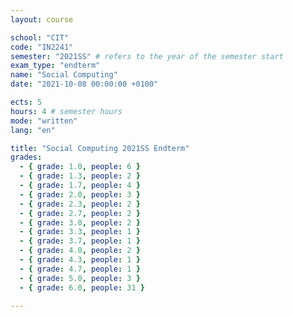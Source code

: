 ```yaml
---
layout: course

school: "CIT"
code: "IN2241"
semester: "2021SS" # refers to the year of the semester start
exam_type: "endterm"
name: "Social Computing"
date: "2021-10-08 00:00:00 +0100"

ects: 5
hours: 4 # semester hours
mode: "written"
lang: "en"

title: "Social Computing 2021SS Endterm"
grades:
  - { grade: 1.0, people: 6 }
  - { grade: 1.3, people: 2 }
  - { grade: 1.7, people: 4 }
  - { grade: 2.0, people: 3 }
  - { grade: 2.3, people: 2 }
  - { grade: 2.7, people: 2 }
  - { grade: 3.0, people: 2 }
  - { grade: 3.3, people: 1 }
  - { grade: 3.7, people: 1 }
  - { grade: 4.0, people: 2 }
  - { grade: 4.3, people: 1 }
  - { grade: 4.7, people: 1 }
  - { grade: 5.0, people: 3 }
  - { grade: 6.0, people: 31 }

---
```

